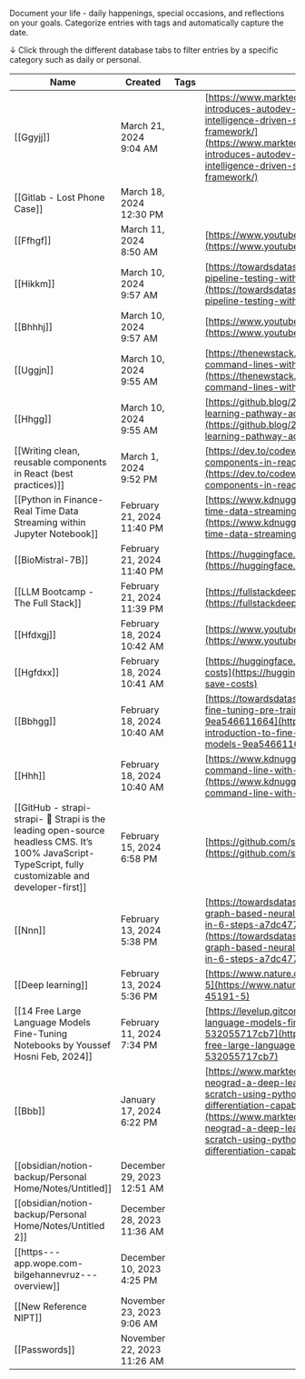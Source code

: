 Document your life - daily happenings, special occasions, and reflections on your goals.
Categorize entries with tags and automatically capture the date.

↓ Click through the different database tabs to filter entries by a specific category such as daily or personal.

|Name|Created|Tags|URL|
|---|---|---|---|
|[[Ggyjj]]|March 21, 2024 9:04 AM||[https://www.marktechpost.com/2024/03/19/microsoft-introduces-autodev-a-fully-automated-artificial-intelligence-driven-software-development-framework/](https://www.marktechpost.com/2024/03/19/microsoft-introduces-autodev-a-fully-automated-artificial-intelligence-driven-software-development-framework/)|
|[[Gitlab - Lost Phone Case]]|March 18, 2024 12:30 PM|||
|[[Ffhgf]]|March 11, 2024 8:50 AM||[https://www.youtube.com/watch?v=5cEvNO9rZgI](https://www.youtube.com/watch?v=5cEvNO9rZgI)|
|[[Hikkm]]|March 10, 2024 9:57 AM||[https://towardsdatascience.com/a-guide-to-data-pipeline-testing-with-python-a85e3d37d361](https://towardsdatascience.com/a-guide-to-data-pipeline-testing-with-python-a85e3d37d361)|
|[[Bhhhj]]|March 10, 2024 9:57 AM||[https://www.youtube.com/watch?v=io_yBU7vhIo](https://www.youtube.com/watch?v=io_yBU7vhIo)|
|[[Uggjn]]|March 10, 2024 9:55 AM||[https://thenewstack.io/simplify-linux-and-docker-command-lines-with-bash-completion/](https://thenewstack.io/simplify-linux-and-docker-command-lines-with-bash-completion/)|
|[[Hhgg]]|March 10, 2024 9:55 AM||[https://github.blog/2024-03-04-github-copilot-learning-pathway-accelerate-your-business-with-ai/](https://github.blog/2024-03-04-github-copilot-learning-pathway-accelerate-your-business-with-ai/)|
|[[Writing clean, reusable components in React (best practices)]]|March 1, 2024 9:52 PM||[https://dev.to/codewithshahan/writing-clean-reusable-components-in-react-best-practices-2gka](https://dev.to/codewithshahan/writing-clean-reusable-components-in-react-best-practices-2gka)|
|[[Python in Finance- Real Time Data Streaming within Jupyter Notebook]]|February 21, 2024 11:40 PM||[https://www.kdnuggets.com/python-in-finance-real-time-data-streaming-within-jupyter-notebook](https://www.kdnuggets.com/python-in-finance-real-time-data-streaming-within-jupyter-notebook)|
|[[BioMistral-7B]]|February 21, 2024 11:40 PM||[https://huggingface.co/BioMistral/BioMistral-7B](https://huggingface.co/BioMistral/BioMistral-7B)|
|[[LLM Bootcamp - The Full Stack]]|February 21, 2024 11:39 PM||[https://fullstackdeeplearning.com/llm-bootcamp/](https://fullstackdeeplearning.com/llm-bootcamp/)|
|[[Hfdxgj]]|February 18, 2024 10:42 AM||[https://www.youtube.com/watch?v=jCd6XfWLZsg](https://www.youtube.com/watch?v=jCd6XfWLZsg)|
|[[Hgfdxx]]|February 18, 2024 10:41 AM||[https://huggingface.co/blog/synthetic-data-save-costs](https://huggingface.co/blog/synthetic-data-save-costs)|
|[[Bbhgg]]|February 18, 2024 10:40 AM||[https://towardsdatascience.com/an-introduction-to-fine-tuning-pre-trained-transformers-models-9ea546611664](https://towardsdatascience.com/an-introduction-to-fine-tuning-pre-trained-transformers-models-9ea546611664)|
|[[Hhh]]|February 18, 2024 10:40 AM||[https://www.kdnuggets.com/master-the-art-of-command-line-with-this-github-repository](https://www.kdnuggets.com/master-the-art-of-command-line-with-this-github-repository)|
|[[GitHub - strapi-strapi- 🚀 Strapi is the leading open-source headless CMS. It’s 100% JavaScript-TypeScript, fully customizable and developer-first]]|February 15, 2024 6:58 PM||[https://github.com/strapi/strapi](https://github.com/strapi/strapi)|
|[[Nnn]]|February 13, 2024 5:38 PM||[https://towardsdatascience.com/how-to-build-a-graph-based-neural-network-for-anomaly-detection-in-6-steps-a7dc47723788](https://towardsdatascience.com/how-to-build-a-graph-based-neural-network-for-anomaly-detection-in-6-steps-a7dc47723788)|
|[[Deep learning]]|February 13, 2024 5:36 PM||[https://www.nature.com/articles/s41467-024-45191-5](https://www.nature.com/articles/s41467-024-45191-5)|
|[[14 Free Large Language Models Fine-Tuning Notebooks by Youssef Hosni Feb, 2024]]|February 11, 2024 7:34 PM||[https://levelup.gitconnected.com/14-free-large-language-models-fine-tuning-notebooks-532055717cb7](https://levelup.gitconnected.com/14-free-large-language-models-fine-tuning-notebooks-532055717cb7)|
|[[Bbb]]|January 17, 2024 6:22 PM||[https://www.marktechpost.com/2024/01/11/meet-neograd-a-deep-learning-framework-created-from-scratch-using-python-and-numpy-with-automatic-differentiation-capabilities/](https://www.marktechpost.com/2024/01/11/meet-neograd-a-deep-learning-framework-created-from-scratch-using-python-and-numpy-with-automatic-differentiation-capabilities/)|
|[[obsidian/notion-backup/Personal Home/Notes/Untitled]]|December 29, 2023 12:51 AM|||
|[[obsidian/notion-backup/Personal Home/Notes/Untitled 2]]|December 28, 2023 11:36 AM|||
|[[https---app.wope.com-bilgehannevruz---overview]]|December 10, 2023 4:25 PM|||
|[[New Reference NIPT]]|November 23, 2023 9:06 AM|||
|[[Passwords]]|November 22, 2023 11:26 AM|||